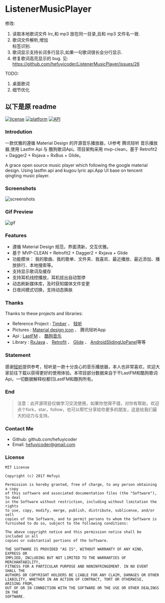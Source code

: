# ListenerMusicPlayer

修改:
1. 读取本地歌词文件 lrc,和 mp3 放在同一目录,且和 mp3 文件名一致.
2. 歌词文件解析,增加 <br> 标签识别.
3. 歌词显示支持长词多行显示,如果一句歌词很长会分行显示.
4. 修复歌词高亮显示的 bug. 见: https://github.com/hefuyicoder/ListenerMusicPlayer/issues/26

TODO:
1. 桌面歌词
2. 细节优化

以下是原 readme
---

[![license](https://img.shields.io/badge/license-MIT-blue.svg)](https://github.com/hefuyicoder/ListenerMusicPlayer#license)
[![platform](https://img.shields.io/badge/platform-Android-yellow.svg)](https://www.android.com)
[![API](https://img.shields.io/badge/API-16%2B-brightgreen.svg?style=flat)](https://android-arsenal.com/api?level=16)

### Introdution

一款优雅的遵循 Material Design 的开源音乐播放器，UI参考 腾讯轻听 音乐播放器,使用 Lastfm Api 与 酷狗歌词Api。项目架构采用 mvp-clean，基于 Retrofit2 + Dagger2 + Rxjava + RxBus + Glide。

A grace open source music player which following the google material design. Using lastfm api and kugou lyric api.App UI base on tencent qingting music player. 

### Screenshots

![screenshots](materials/screenshot.png)

### Gif Preview

![gif](materials/2017-02-10%2018_14_47.gif)

### Features

- 遵循 Material Design 规范，界面清新，交互优雅。
- 基于 MVP-CLEAN + Retrofit2 + Dagger2 + Rxjava + Glide
- 功能模块： 我的歌曲、我的歌单、文件夹、我喜欢、最近播放、最近添加、播放排行、本地搜索等。
- 支持显示歌词及缓存
- 支持耳机线控播放，耳机拔出自动暂停
- 动态刷新媒体库，及时获知媒体文件变更
- 日夜间模式切换，支持动态换肤

### Thanks

Thanks to these projects and libraries:

- Reference Project : [Timber](https://github.com/naman14/Timber) 、 [轻听](https://play.google.com/store/apps/details?id=com.tencent.qqmusiclocalplayer)
- Pictures : [Material design icon](https://github.com/google/material-design-icons) 、 腾讯轻听App
- Api : [LastFM](http://www.last.fm/zh/api) 、 [酷狗音乐](http://119.29.39.252/index.php/2016/10/20/1-2/)
- Library : [RxJava](https://github.com/ReactiveX/RxJava) 、 [Retrofit](https://github.com/square/retrofit) 、 [Glide](https://design.google.com/icons/) 、 [AndroidSlidingUpPanel](https://github.com/umano/AndroidSlidingUpPanel)等等

### Statement

感谢[轻听](https://play.google.com/store/apps/details?id=com.tencent.qqmusiclocalplayer)提供参考，轻听是一款十分良心的音乐播放器，本人也非常喜欢，欢迎大家前往下载以获得更好的使用体验。本项目部分数据来自于干LastFM和酷狗歌词Api，一切数据解释权都归LastFM和酷狗所有。

### End

> 注意：此开源项目仅做学习交流使用，如果你觉得不错，对你有帮助，欢迎点个fork，star，follow，也可以帮忙分享给你更多的朋友，这是给我们最大的动力与支持。

### Contact Me

- Github: github.com/hefuyicoder
- Email: hefuyicoder@gmail.com

### License

```
MIT License

Copyright (c) 2017 Hefuyi

Permission is hereby granted, free of charge, to any person obtaining a copy
of this software and associated documentation files (the "Software"), to deal
in the Software without restriction, including without limitation the rights
to use, copy, modify, merge, publish, distribute, sublicense, and/or sell
copies of the Software, and to permit persons to whom the Software is
furnished to do so, subject to the following conditions:

The above copyright notice and this permission notice shall be included in all
copies or substantial portions of the Software.

THE SOFTWARE IS PROVIDED "AS IS", WITHOUT WARRANTY OF ANY KIND, EXPRESS OR
IMPLIED, INCLUDING BUT NOT LIMITED TO THE WARRANTIES OF MERCHANTABILITY,
FITNESS FOR A PARTICULAR PURPOSE AND NONINFRINGEMENT. IN NO EVENT SHALL THE
AUTHORS OR COPYRIGHT HOLDERS BE LIABLE FOR ANY CLAIM, DAMAGES OR OTHER
LIABILITY, WHETHER IN AN ACTION OF CONTRACT, TORT OR OTHERWISE, ARISING FROM,
OUT OF OR IN CONNECTION WITH THE SOFTWARE OR THE USE OR OTHER DEALINGS IN THE
SOFTWARE.

```